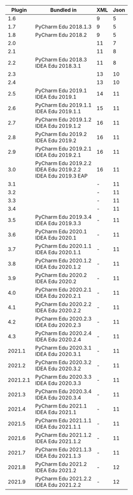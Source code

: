 | Plugin  |Bundled in                                | XML   | Json  |
|---------|------------------------------------------|-------|-------|
|1.6      |                                          |9      |5      |
|1.7      |PyCharm Edu 2018.1.3                      |9      |5      |
|1.8      |PyCharm Edu 2018.2                        |9      |5      |
|2.0      |                                          |11     |7      |
|2.1      |                                          |11     |8      |
|2.2      |PyCharm Edu 2018.3<br>IDEA Edu 2018.3.1   |11     |8      |
|2.3      |                                          |13     |10     |
|2.4      |                                          |13     |10     |
|2.5      |PyCharm Edu 2019.1<br>IDEA Edu 2019.1     |14     |11     |
|2.6      |PyCharm Edu 2019.1.1<br>IDEA Edu 2019.1.1 |15     |11     |
|2.7      |PyCharm Edu 2019.1.2<br>IDEA Edu 2019.1.2 |16     |11     |
|2.8      |PyCharm Edu 2019.2<br>IDEA Edu 2019.2     |16     |11     |
|2.9      |PyCharm Edu 2019.2.1<br>IDEA Edu 2019.2.1 |16     |11     |
|3.0      |PyCharm Edu 2019.2.2<br>IDEA Edu 2019.2.2<br>IDEA Edu 2019.3 EAP |16     |11     |
|3.1      |                                          |-      |11     |
|3.2      |                                          |-      |11     |
|3.3      |                                          |-      |11     |
|3.4      |                                          |-      |11     |
|3.5      |PyCharm Edu 2019.3.4<br>IDEA Edu 2019.3.3 |-      |11     |
|3.6      |PyCharm Edu 2020.1<br>IDEA Edu 2020.1     |-      |11     |
|3.7      |PyCharm Edu 2020.1.1<br>IDEA Edu 2020.1.1|-      |11     |
|3.8      |PyCharm Edu 2020.1.2<br>IDEA Edu 2020.1.2|-      |11     |
|3.9      |PyCharm Edu 2020.2<br>IDEA Edu 2020.2    |-      |11     |
|4.0      |PyCharm Edu 2020.2.1<br>IDEA Edu 2020.2.1|-      |11     |
|4.1      |PyCharm Edu 2020.2.2<br>IDEA Edu 2020.2.2|-      |11     |
|4.2      |PyCharm Edu 2020.2.3<br>IDEA Edu 2020.2.3|-      |11     |
|4.3      |PyCharm Edu 2020.2.4<br>IDEA Edu 2020.2.4|-      |11     |
|2021.1     |PyCharm Edu 2020.3.1<br>IDEA Edu 2020.3.1|-      |11     |
|2021.2     |PyCharm Edu 2020.3.2<br>IDEA Edu 2020.3.2|-      |11     |
|2021.2.1     |PyCharm Edu 2020.3.3<br>IDEA Edu 2020.3.3|-      |11     |
|2021.3     |PyCharm Edu 2020.3.4<br>IDEA Edu 2020.3.4|-      |11     |
|2021.4     |PyCharm Edu 2021.1<br>IDEA Edu 2021.1    |-      |11     |
|2021.5     |PyCharm Edu 2021.1.1<br>IDEA Edu 2021.1.1    |-      |11     |
|2021.6     |PyCharm Edu 2021.1.2<br>IDEA Edu 2021.1.2    |-      |11     |
|2021.7    |PyCharm Edu 2021.1.3<br>IDEA Edu 2021.1.3    |-      |11     |
|2021.8    |PyCharm Edu 2021.2<br>IDEA Edu 2021.2    |-      |12     |
|2021.9    |PyCharm Edu 2021.2.2<br>IDEA Edu 2021.2.2    |-      |12     |